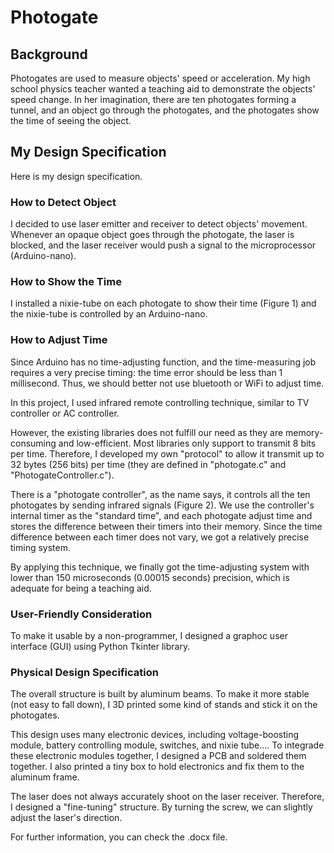 # Photogate

## Background

Photogates are used to measure objects' speed or acceleration. My high school physics teacher wanted a teaching aid to demonstrate the objects' speed change. In her imagination, there are ten photogates forming a tunnel, and an object go through the photogates, and the photogates show the time of seeing the object.

## My Design Specification

Here is my design specification.

### How to Detect Object

I decided to use laser emitter and receiver to detect objects' movement. Whenever an opaque object goes through the photogate, the laser is blocked, and the laser receiver would push a signal to the microprocessor (Arduino-nano).

### How to Show the Time

I installed a nixie-tube on each photogate to show their time (Figure 1) and the nixie-tube is controlled by an Arduino-nano.

### How to Adjust Time

Since Arduino has no time-adjusting function, and the time-measuring job requires a very precise timing: the time error should be less than 1 millisecond. Thus, we should better not use bluetooth or WiFi to adjust time.

In this project, I used infrared remote controlling technique, similar to TV controller or AC controller.

However, the existing libraries does not fulfill our need as they are memory-consuming and low-efficient. Most libraries only support to transmit 8 bits per time. Therefore, I developed my own "protocol" to allow it transmit up to 32 bytes (256 bits) per time (they are defined in "photogate.c" and "PhotogateController.c").

There is a "photogate controller", as the name says, it controls all the ten photogates by sending infrared signals (Figure 2). We use the controller's internal timer as the "standard time", and each photogate adjust time and stores the difference between their timers into their memory. Since the time difference between each timer does not vary, we got a relatively precise timing system.

By applying this technique, we finally got the time-adjusting system with lower than 150 microseconds (0.00015 seconds) precision, which is adequate for being a teaching aid.

### User-Friendly Consideration

To make it usable by a non-programmer, I designed a graphoc user interface (GUI) using Python Tkinter library.

### Physical Design Specification

The overall structure is built by aluminum beams. To make it more stable (not easy to fall down), I 3D printed some kind of stands and stick it on the photogates.

This design uses many electronic devices, including voltage-boosting module, battery controlling module, switches, and nixie tube.... To integrade these electronic modules together, I designed a PCB and soldered them together. I also printed a tiny box to hold electronics and fix them to the aluminum frame.

The laser does not always accurately shoot on the laser receiver. Therefore, I designed a "fine-tuning" structure. By turning the screw, we can slightly adjust the laser's direction.

For further information, you can check the .docx file.
